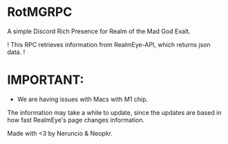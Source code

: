 # RotMGRPC
A simple Discord Rich Presence for Realm of the Mad God Exalt.

! This RPC retrieves information from RealmEye-API, which returns json data. !

# IMPORTANT:
* We are having issues with Macs with M1 chip.

The information may take a while to update, since the updates are based in how fast RealmEye's page changes information.

Made with <3 by Neruncio & Neopkr.
